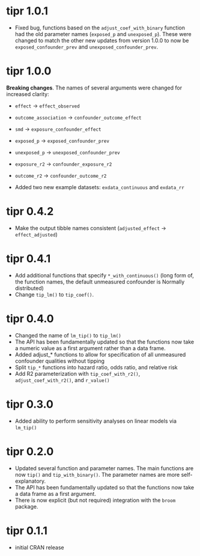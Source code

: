 # tipr 1.0.1

* Fixed bug, functions based on the `adjust_coef_with_binary` function had the old parameter names (`exposed_p` and `unexposed_p`). These were changed to match the other new updates from version 1.0.0 to now be `exposed_confounder_prev` and `unexposed_confounder_prev`.

# tipr 1.0.0

**Breaking changes**. The names of several arguments were changed for increased clarity:

* `effect` -> `effect_observed`
* `outcome_association` -> `confounder_outcome_effect`
* `smd` -> `exposure_confounder_effect`
* `exposed_p` -> `exposed_confounder_prev`
* `unexposed_p` -> `unexposed_confounder_prev`
* `exposure_r2` -> `confounder_exposure_r2`
* `outcome_r2` -> `confounder_outcome_r2`

* Added two new example datasets: `exdata_continuous` and `exdata_rr`

# tipr 0.4.2

* Make the output tibble names consistent (`adjusted_effect` -> `effect_adjusted`)

# tipr 0.4.1

* Add additional functions that specify `*_with_continuous()` (long form of, the function names, the default unmeasured confounder is Normally distributed)
* Change `tip_lm()` to `tip_coef()`.

# tipr 0.4.0

* Changed the name of `lm_tip()` to `tip_lm()`
* The API has been fundamentally updated so that the functions now take a numeric value as a first argument rather than a data frame.
* Added adjust_* functions to allow for specification of all unmeasured confounder qualities without tipping
* Split `tip_*` functions into hazard ratio, odds ratio, and relative risk
* Add R2 parameterization with `tip_coef_with_r2()`, `adjust_coef_with_r2()`, and `r_value()`

# tipr 0.3.0

* Added ability to perform sensitivity analyses on linear models via `lm_tip()`

# tipr 0.2.0

* Updated several function and parameter names. The main functions are now `tip()` and `tip_with_binary()`. The parameter names are more self-explanatory.
* The API has been fundamentally updated so that the functions now take a data frame as a first argument.
* There is now explicit (but not required) integration with the `broom` package.

# tipr 0.1.1

* initial CRAN release
